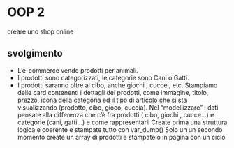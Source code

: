 OOP 2
===
creare uno shop online
## svolgimento

- L’e-commerce vende prodotti per animali.
- I prodotti sono categorizzati, le categorie sono Cani o Gatti.
- I prodotti saranno oltre al cibo, anche giochi , cucce , etc.
Stampiamo delle card contenenti i dettagli dei prodotti, come immagine, titolo, prezzo, icona della categoria ed il tipo di articolo che si sta visualizzando (prodotto, cibo, gioco, cuccia).
Nel “modellizzare” i dati pensate alla differenza che c’è fra prodotti ( cibo,  giochi , cucce…) e categorie (cani, gatti…) e come rappresentarli
Create prima una struttura logica e coerente e stampate tutto con var_dump()
Solo un un secondo momento create un array di prodotti e stampatelo in pagina con un ciclo